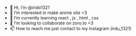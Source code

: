 - 👋 Hi, I’m @irido1321
- 👀 I’m interested in make anime site <3
- 🌱 I’m currently learning react , js , html , css
- 💞️ I’m looking to collaborate on zoro.to <3
- 📫 How to reach me just contact to my instagram (irdu_1321)

<!---
irido1321/irido1321 is a ✨ special ✨ repository because its `README.md` (this file) appears on your GitHub profile.
You can click the Preview link to take a look at your changes.
--->
